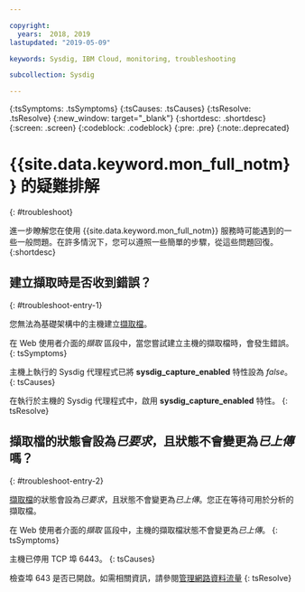 ```yaml
---

copyright:
  years:  2018, 2019
lastupdated: "2019-05-09"

keywords: Sysdig, IBM Cloud, monitoring, troubleshooting

subcollection: Sysdig

---
```


{:tsSymptoms: .tsSymptoms}
{:tsCauses: .tsCauses}
{:tsResolve: .tsResolve}
{:new_window: target="_blank"}
{:shortdesc: .shortdesc}
{:screen: .screen}
{:codeblock: .codeblock}
{:pre: .pre}
{:note:.deprecated}

# {{site.data.keyword.mon_full_notm}} 的疑難排解
{: #troubleshoot}

進一步瞭解您在使用 {{site.data.keyword.mon_full_notm}} 服務時可能遇到的一些一般問題。在許多情況下，您可以遵照一些簡單的步驟，從這些問題回復。
{:shortdesc}

## 建立擷取時是否收到錯誤？
{: #troubleshoot-entry-1}

您無法為基礎架構中的主機建立[擷取檔](/docs/services/Monitoring-with-Sysdig/captures.html#captures)。 

在 Web 使用者介面的*擷取* 區段中，當您嘗試建立主機的擷取檔時，會發生錯誤。
{: tsSymptoms}

主機上執行的 Sysdig 代理程式已將 **sysdig_capture_enabled** 特性設為 *false*。
{: tsCauses}

在執行於主機的 Sysdig 代理程式中，啟用 **sysdig_capture_enabled** 特性。
{: tsResolve}


## 擷取檔的狀態會設為*已要求*，且狀態不會變更為*已上傳* 嗎？
{: #troubleshoot-entry-2}

[擷取檔](/docs/services/Monitoring-with-Sysdig?topic=Sysdig-captures#captures)的狀態會設為*已要求*，且狀態不會變更為*已上傳*。您正在等待可用於分析的擷取檔。

在 Web 使用者介面的*擷取* 區段中，主機的擷取檔狀態不會變更為*已上傳*。
{: tsSymptoms}

主機已停用 TCP 埠 6443。
{: tsCauses}


檢查埠 643 是否已開啟。如需相關資訊，請參閱[管理網路資料流量](/docs/services/Monitoring-with-Sysdig?topic=Sysdig-network#network_send)
{: tsResolve}



